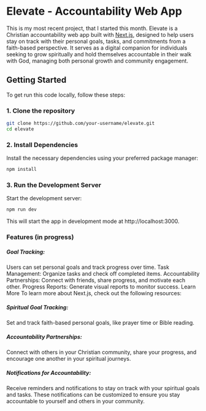 # Elevate - Accountability Web App

This is my most recent project, that I started this month. Elevate is a Christian accountability web app built with [Next.js](https://nextjs.org), designed to help users stay on track with their personal goals, tasks, and commitments from a faith-based perspective. It serves as a digital companion for individuals seeking to grow spiritually and hold themselves accountable in their walk with God, managing both personal growth and community engagement.

## Getting Started

To get run this code locally, follow these steps:

### 1. Clone the repository

```bash
git clone https://github.com/your-username/elevate.git
cd elevate
```

### 2. Install Dependencies
Install the necessary dependencies using your preferred package manager:

```bash
npm install
```

### 3. Run the Development Server
Start the development server:

```bash
npm run dev
```
This will start the app in development mode at http://localhost:3000.


### Features (in progress)

##### Goal Tracking: 
Users can set personal goals and track progress over time.
Task Management: Organize tasks and check off completed items.
Accountability Partnerships: Connect with friends, share progress, and motivate each other.
Progress Reports: Generate visual reports to monitor success.
Learn More
To learn more about Next.js, check out the following resources:

##### Spiritual Goal Tracking: 
Set and track faith-based personal goals, like prayer time or Bible reading.

##### Accountability Partnerships:
Connect with others in your Christian community, share your progress, and encourage one another in your spiritual journeys.

##### Notifications for Accountability:
Receive reminders and notifications to stay on track with your spiritual goals and tasks. These notifications can be customized to ensure you stay accountable to yourself and others in your community.
